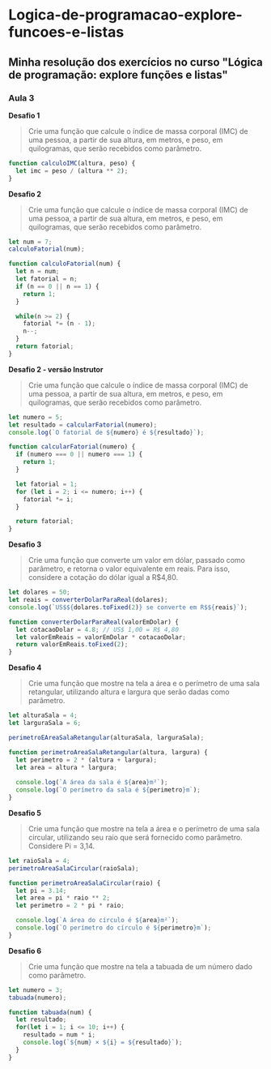 # Logica-de-programacao-explore-funcoes-e-listas

Minha resolução dos exercícios no curso "Lógica de programação: explore funções e listas"
--------------------
### Aula 3

**Desafio 1**
> Crie uma função que calcule o índice de massa corporal (IMC) de uma pessoa, a partir de sua altura, em metros, e peso, em quilogramas, que serão recebidos como parâmetro.

```js
function calculoIMC(altura, peso) {
  let imc = peso / (altura ** 2);
}
```

**Desafio 2**
> Crie uma função que calcule o índice de massa corporal (IMC) de uma pessoa, a partir de sua altura, em metros, e peso, em quilogramas, que serão recebidos como parâmetro.

```js
let num = 7;
calculoFatorial(num);

function calculoFatorial(num) {
  let n = num;
  let fatorial = n;
  if (n == 0 || n == 1) {
    return 1;
  }

  while(n >= 2) {
    fatorial *= (n - 1);
    n--;
  }
  return fatorial;
}
```

**Desafio 2 - versão Instrutor**
> Crie uma função que calcule o índice de massa corporal (IMC) de uma pessoa, a partir de sua altura, em metros, e peso, em quilogramas, que serão recebidos como parâmetro.

```js
let numero = 5;
let resultado = calcularFatorial(numero);
console.log(`O fatorial de ${numero} é ${resultado}`);

function calcularFatorial(numero) {
  if (numero === 0 || numero === 1) {
    return 1;
  }

  let fatorial = 1;
  for (let i = 2; i <= numero; i++) {
    fatorial *= i;
  }

  return fatorial;
}
```

**Desafio 3**
> Crie uma função que converte um valor em dólar, passado como parâmetro, e retorna o valor equivalente em reais. Para isso, considere a cotação do dólar igual a R$4,80.

```js
let dolares = 50;
let reais = converterDolarParaReal(dolares);
console.log(`US$${dolares.toFixed(2)} se converte em R$${reais}`);

function converterDolarParaReal(valorEmDolar) {
  let cotacaoDolar = 4.8; // US$ 1,00 = R$ 4,80
  let valorEmReais = valorEmDolar * cotacaoDolar; 
  return valorEmReais.toFixed(2);
}
```

**Desafio 4**
> Crie uma função que mostre na tela a área e o perímetro de uma sala retangular, utilizando altura e largura que serão dadas como parâmetro.

```js
let alturaSala = 4;
let larguraSala = 6;

perimetroEAreaSalaRetangular(alturaSala, larguraSala);

function perimetroAreaSalaRetangular(altura, largura) {
  let perimetro = 2 * (altura + largura);
  let area = altura * largura;
  
  console.log(`A área da sala é ${area}m²`);
  console.log(`O perímetro da sala é ${perimetro}m`);
}
```

**Desafio 5**
> Crie uma função que mostre na tela a área e o perímetro de uma sala circular, utilizando seu raio que será fornecido como parâmetro. Considere Pi = 3,14.

```js
let raioSala = 4;
perimetroAreaSalaCircular(raioSala);

function perimetroAreaSalaCircular(raio) {
  let pi = 3.14;
  let area = pi * raio ** 2;
  let perimetro = 2 * pi * raio;

  console.log(`A área do círculo é ${area}m²`);
  console.log(`O perímetro do círculo é ${perimetro}m`);
}

```

**Desafio 6**
> Crie uma função que mostre na tela a tabuada de um número dado como parâmetro.

```js
let numero = 3;
tabuada(numero);

function tabuada(num) {
  let resultado;
  for(let i = 1; i <= 10; i++) {
    resultado = num * i;
    console.log(`${num} × ${i} = ${resultado}`);
  }
}
```
